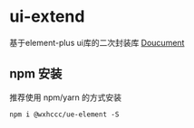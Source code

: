 # ui-extend

基于element-plus ui库的二次封装库
[Doucument](https://wxhccc.github.io/ui-extend/element)

## npm 安装

推荐使用 npm/yarn 的方式安装

```
npm i @wxhccc/ue-element -S
```

